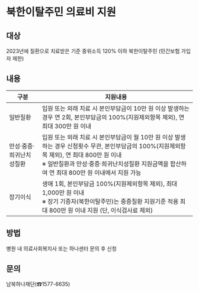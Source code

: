 # 북한이탈주민 의료비 지원

## 대상
2023년에 질환으로 치료받은 기준 중위소득 120% 이하 북한이탈주민 (민간보험 가입자 제한)

## 내용

| 구분                     | 지원내용 |
|-----------------------|--------|
| 일반질환                 | 입원 또는 외래 치료 시 본인부담금이 10만 원 이상 발생하는 경우 연 2회, 본인부담금의 100%(지원제외항목 제외), 연 최대 300만 원 이내 |
| 만성·중증·희귀난치성질환   | 입원 또는 외래 치료 시 본인부담금이 월 10만 원 이상 발생하는 경우 신청횟수 무관, 본인부담금의 100%(지원제외항목 제외), 연 최대 800만 원 이내 <br> ※ 일반질환과 만성·중증·희귀난치성질환 지원금액을 합산하여 연 최대 800만 원 이내에서 지원 가능 |
| 장기이식                 | 생애 1회, 본인부담금 100%(지원제외항목 제외), 최대 1,000만 원 이내 <br> ※ 장기 기증자(북한이탈주민)는 중증질환 지원기준 적용 최대 800만 원 이내 지원 (단, 이식검사료 제외) |

## 방법
병원 내 의료사회복지사 또는 하나센터 문의 후 신청

## 문의
남북하나재단(☎1577-6635)
